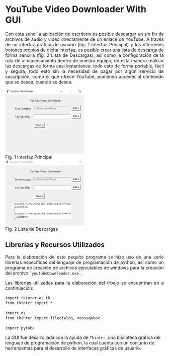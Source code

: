 # YouTube Video Downloader With GUI

<p align = 'justify'>Con esta sencilla aplicación de escritorio es posible descargar un sin fin de archivos de audio y video directamente de un enlace de YouTube. A través de su interfaz gráfica de usuario (fig. 1 Interfaz Principal) y los diferentes botones propios de dicha interfaz, es posible crear una lista de descarga de forma sencilla (fig. 2 Lista de Descargas), así como la configuración de la ruta de almacenamiento dentro de nuestro equipo, de esta manera realizar las descargas de forma casi instantanea, todo esto de forma portable, fácil y segura, todo esto sin la necesidad de pagar por algún servicio de suscripción, como el que ofrece YouTube, pudiendo acceder al contenido que se desea, cuando se desea.</p>

<img width="250px" src ="figs/WhatsApp Image 2022-07-23 at 11.11.31 PM.jpeg"><br>Fig. 1 Interfaz Principal</img><br>
<img width="250px" src ="figs/WhatsApp Image 2022-07-23 at 11.14.43 PM.jpeg"><br>Fig. 2 Lista de Descargas</img><br>

## Librerias y Recursos Utilizados
<p align = 'justify'> Para la elaboración de este pequño programa se hizo uso de una serie librerías especificas del lenguaje de programación de python, así como un programa de creación de archivos ejecutables de windows para la creación del archivo <code>`youtubeDownloader.exe`</code>. <p align = 'justify'> Las librerías utilizadas para la elaboración del trbajo se encuentran en a continuación:</p>

```
import tkinter as tk
from tkinter import *

import os
from tkinter import filedialog, messagebox

import pytube
```

La GUI fue desarrollada con la ayuda de `Tkinter`, una biblioteca gráfica del lenguaje de programación de python, la cual cuenta con un conjunto de herramientas para el desarrollo de interfaces gráficas de usuario.
